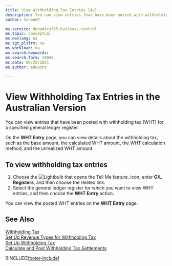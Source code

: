 ```yaml
---
title: View Withholding Tax Entries [AU]
description: You can view entries that have been posted with withholding tax (WHT) for a specified general ledger register in the Australian version.
author: SorenGP

ms.service: dynamics365-business-central
ms.topic: conceptual
ms.devlang: na
ms.tgt_pltfrm: na
ms.workload: na
ms.search.keywords:
ms.search.form: 28043
ms.date: 06/25/2021
ms.author: edupont

---
```

# View Withholding Tax Entries in the Australian Version

You can view entries that have been posted with withholding tax (WHT) for a specified general ledger register.  

On the **WHT Entry** page, you can view details about the withholding tax, such as the base amount, the calculated WHT amount, the WHT calculation method, and the unrealized WHT amount.  

## To view withholding tax entries  

1.  Choose the ![Lightbulb that opens the Tell Me feature.](../../media/ui-search/search_small.png "Tell me what you want to do") icon, enter **G/L Registers**, and then choose the related link.  
2.  Select the general ledger register for which you want to view WHT entries, and then choose the **WHT Entry** action.  

You can view the posted WHT entries on the **WHT Entry** page.  

## See Also  
 [Withholding Tax](withholding-tax.md)   
 [Set Up Revenue Types for Withholding Tax](how-to-set-up-revenue-types-for-withholding-tax.md)   
 [Set Up Withholding Tax](how-to-set-up-withholding-tax.md)   
 [Calculate and Post Withholding Tax Settlements](how-to-calculate-and-post-withholding-tax-settlements.md)


[!INCLUDE[footer-include](../../includes/footer-banner.md)]